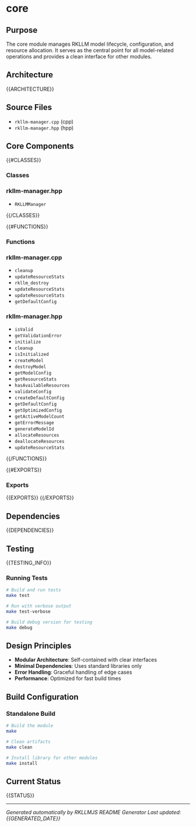 # core

## Purpose
The core module manages RKLLM model lifecycle, configuration, and resource allocation. It serves as the central point for all model-related operations and provides a clean interface for other modules.

## Architecture
{{ARCHITECTURE}}

## Source Files
- `rkllm-manager.cpp` (cpp)
- `rkllm-manager.hpp` (hpp)


## Core Components

{{#CLASSES}}
### Classes
### rkllm-manager.hpp
- `RKLLMManager`


{{/CLASSES}}

{{#FUNCTIONS}}
### Functions
### rkllm-manager.cpp
- `cleanup`
- `updateResourceStats`
- `rkllm_destroy`
- `updateResourceStats`
- `updateResourceStats`
- `getDefaultConfig`

### rkllm-manager.hpp
- `isValid`
- `getValidationError`
- `initialize`
- `cleanup`
- `isInitialized`
- `createModel`
- `destroyModel`
- `getModelConfig`
- `getResourceStats`
- `hasAvailableResources`
- `validateConfig`
- `createDefaultConfig`
- `getDefaultConfig`
- `getOptimizedConfig`
- `getActiveModelCount`
- `getErrorMessage`
- `generateModelId`
- `allocateResources`
- `deallocateResources`
- `updateResourceStats`


{{/FUNCTIONS}}

{{#EXPORTS}}
### Exports
{{EXPORTS}}
{{/EXPORTS}}

## Dependencies
{{DEPENDENCIES}}

## Testing
{{TESTING_INFO}}

### Running Tests
```bash
# Build and run tests
make test

# Run with verbose output
make test-verbose

# Build debug version for testing
make debug
```

## Design Principles
- **Modular Architecture**: Self-contained with clear interfaces
- **Minimal Dependencies**: Uses standard libraries only
- **Error Handling**: Graceful handling of edge cases
- **Performance**: Optimized for fast build times

## Build Configuration

### Standalone Build
```bash
# Build the module
make

# Clean artifacts
make clean

# Install library for other modules
make install
```

## Current Status
{{STATUS}}

---

*Generated automatically by RKLLMJS README Generator*
*Last updated: {{GENERATED_DATE}}*